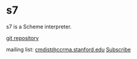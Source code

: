 # s7

s7 is a Scheme interpreter.

[git repository](https://cm-gitlab.stanford.edu/bil/s7.git)

mailing list: cmdist@ccrma.stanford.edu
[Subscribe](http://ccrma-mail.stanford.edu/mailman/listinfo/cmdist)

